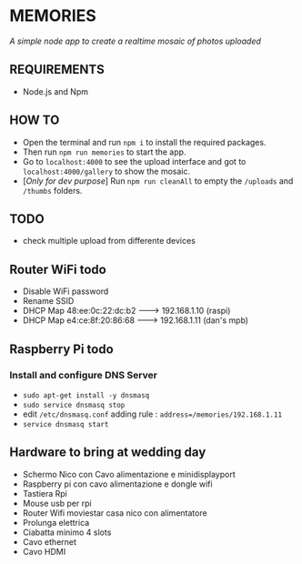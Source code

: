 # MEMORIES
_A simple node app to create a realtime mosaic of photos uploaded_

## REQUIREMENTS
- Node.js and Npm

## HOW TO
-  Open the terminal and run `npm i` to install the required packages.
-  Then run `npm run memories` to start the app.
-  Go to `localhost:4000` to see the upload interface and got to `localhost:4000/gallery` to show the mosaic.
-  [*Only for dev purpose*] Run `npm run cleanAll` to empty the `/uploads` and `/thumbs` folders.

## TODO
- check multiple upload from differente devices

## Router WiFi todo
- Disable WiFi password
- Rename SSID
- DHCP Map 48:ee:0c:22:dc:b2  ---> 192.168.1.10   (raspi)
- DHCP Map e4:ce:8f:20:86:68  ---> 192.168.1.11  (dan's mpb)  


## Raspberry Pi todo 

### Install and configure DNS Server
- `sudo apt-get install -y dnsmasq`
- `sudo service dnsmasq stop`   
- edit `/etc/dnsmasq.conf` adding rule : `address=/memories/192.168.1.11`
- `service dnsmasq start`  

## Hardware to bring at wedding day
- Schermo Nico con Cavo alimentazione e minidisplayport
- Raspberry pi con cavo alimentazione e dongle wifi 
- Tastiera Rpi
- Mouse usb per rpi
- Router Wifi moviestar casa nico  con alimentatore
- Prolunga elettrica 
- Ciabatta minimo 4 slots
- Cavo ethernet
- Cavo HDMI 
